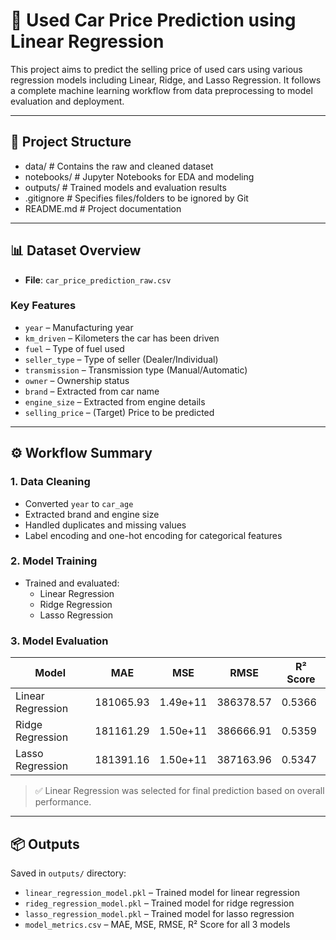 # 🚗 Used Car Price Prediction using Linear Regression

This project aims to predict the selling price of used cars using various regression models including Linear, Ridge, and Lasso Regression. It follows a complete machine learning workflow from data preprocessing to model evaluation and deployment.

---

## 📁 Project Structure
- data/ # Contains the raw and cleaned dataset
- notebooks/ # Jupyter Notebooks for EDA and modeling
- outputs/ # Trained models and evaluation results
- .gitignore # Specifies files/folders to be ignored by Git
- README.md # Project documentation


---

## 📊 Dataset Overview

- **File**: `car_price_prediction_raw.csv`

### Key Features
- `year` – Manufacturing year
- `km_driven` – Kilometers the car has been driven
- `fuel` – Type of fuel used
- `seller_type` – Type of seller (Dealer/Individual)
- `transmission` – Transmission type (Manual/Automatic)
- `owner` – Ownership status
- `brand` – Extracted from car name
- `engine_size` – Extracted from engine details
- `selling_price` – (Target) Price to be predicted

---

## ⚙️ Workflow Summary

### 1. Data Cleaning
- Converted `year` to `car_age`
- Extracted brand and engine size
- Handled duplicates and missing values
- Label encoding and one-hot encoding for categorical features

### 2. Model Training
- Trained and evaluated:
  - Linear Regression
  - Ridge Regression
  - Lasso Regression

### 3. Model Evaluation

| Model             | MAE        | MSE            | RMSE       | R² Score |
|------------------|------------|----------------|------------|----------|
| Linear Regression| 181065.93  | 1.49e+11       | 386378.57  | 0.5366   |
| Ridge Regression | 181161.29  | 1.50e+11       | 386666.91  | 0.5359   |
| Lasso Regression | 181391.16  | 1.50e+11       | 387163.96  | 0.5347   |

> ✅ Linear Regression was selected for final prediction based on overall performance.

---

## 📦 Outputs

Saved in `outputs/` directory:
- `linear_regression_model.pkl` – Trained model for linear regression
- `rideg_regression_model.pkl` – Trained model for ridge regression
- `lasso_regression_model.pkl` – Trained model for lasso regression
- `model_metrics.csv` – MAE, MSE, RMSE, R² Score for all 3 models
